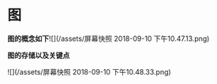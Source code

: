 # 图

**图的概念如下**![](/assets/屏幕快照 2018-09-10 下午10.47.13.png)

**图的存储以及关键点**

![](/assets/屏幕快照 2018-09-10 下午10.48.33.png)

